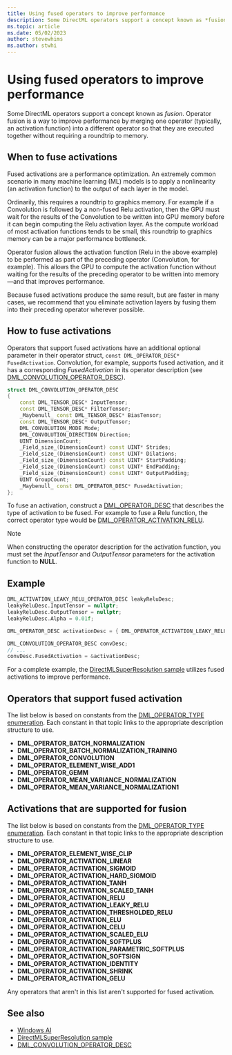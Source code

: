 ```yaml
---
title: Using fused operators to improve performance
description: Some DirectML operators support a concept known as *fusion*. Operator fusion is a way to improve performance by merging one operator (typically, an activation function) into a different operator so that they are executed together without requiring a roundtrip to memory.
ms.topic: article
ms.date: 05/02/2023
author: stevewhims
ms.author: stwhi
---
```


# Using fused operators to improve performance

Some DirectML operators support a concept known as *fusion*. Operator fusion is a way to improve performance by merging one operator (typically, an activation function) into a different operator so that they are executed together without requiring a roundtrip to memory.

## When to fuse activations

Fused activations are a performance optimization. An extremely common scenario in many machine learning (ML) models is to apply a nonlinearity (an activation function) to the output of each layer in the model.

Ordinarily, this requires a roundtrip to graphics memory. For example if a Convolution is followed by a non-fused Relu activation, then the GPU must wait for the results of the Convolution to be written into GPU memory before it can begin computing the Relu activation layer. As the compute workload of most activation functions tends to be small, this roundtrip to graphics memory can be a major performance bottleneck.

Operator fusion allows the activation function (Relu in the above example) to be performed as part of the preceding operator (Convolution, for example). This allows the GPU to compute the activation function without waiting for the results of the preceding operator to be written into memory&mdash;and that improves performance.

Because fused activations produce the same result, but are faster in many cases, we recommend that you eliminate activation layers by fusing them into their preceding operator wherever possible.

## How to fuse activations

Operators that support fused activations have an additional optional parameter in their operator struct, `const DML_OPERATOR_DESC* FusedActivation`. Convolution, for example, supports fused activation, and it has a corresponding *FusedActivation* in its operator description (see [DML_CONVOLUTION_OPERATOR_DESC](/windows/win32/api/directml/ns-directml-dml_convolution_operator_desc)).

```cpp
struct DML_CONVOLUTION_OPERATOR_DESC
{
    const DML_TENSOR_DESC* InputTensor;
    const DML_TENSOR_DESC* FilterTensor;
    _Maybenull_ const DML_TENSOR_DESC* BiasTensor;
    const DML_TENSOR_DESC* OutputTensor;
    DML_CONVOLUTION_MODE Mode;
    DML_CONVOLUTION_DIRECTION Direction;
    UINT DimensionCount;
    _Field_size_(DimensionCount) const UINT* Strides;
    _Field_size_(DimensionCount) const UINT* Dilations;
    _Field_size_(DimensionCount) const UINT* StartPadding;
    _Field_size_(DimensionCount) const UINT* EndPadding;
    _Field_size_(DimensionCount) const UINT* OutputPadding;
    UINT GroupCount;
    _Maybenull_ const DML_OPERATOR_DESC* FusedActivation;
};
```

To fuse an activation, construct a [DML_OPERATOR_DESC](/windows/win32/api/directml/ns-directml-dml_operator_desc) that describes the type of activation to be fused. For example to fuse a Relu function, the correct operator type would be [DML_OPERATOR_ACTIVATION_RELU](/windows/win32/api/directml/ne-directml-dml_operator_type).

> [!NOTE]
> When constructing the operator description for the activation function, you must set the *InputTensor* and *OutputTensor* parameters for the activation function to **NULL**.

## Example

```cpp
DML_ACTIVATION_LEAKY_RELU_OPERATOR_DESC leakyReluDesc;
leakyReluDesc.InputTensor = nullptr;
leakyReluDesc.OutputTensor = nullptr;
leakyReluDesc.Alpha = 0.01f;

DML_OPERATOR_DESC activationDesc = { DML_OPERATOR_ACTIVATION_LEAKY_RELU, &leakyReluDesc };

DML_CONVOLUTION_OPERATOR_DESC convDesc;
// ...
convDesc.FusedActivation = &activationDesc;
```

For a complete example, the [DirectMLSuperResolution sample](https://github.com/microsoft/DirectML/tree/master/Samples) utilizes fused activations to improve performance.

## Operators that support fused activation

The list below is based on constants from the [DML_OPERATOR_TYPE enumeration](/windows/win32/api/directml/ne-directml-dml_operator_type). Each constant in that topic links to the appropriate description structure to use.

* **DML_OPERATOR_BATCH_NORMALIZATION**
* **DML_OPERATOR_BATCH_NORMALIZATION_TRAINING**
* **DML_OPERATOR_CONVOLUTION**
* **DML_OPERATOR_ELEMENT_WISE_ADD1**
* **DML_OPERATOR_GEMM**
* **DML_OPERATOR_MEAN_VARIANCE_NORMALIZATION**
* **DML_OPERATOR_MEAN_VARIANCE_NORMALIZATION1**

## Activations that are supported for fusion

The list below is based on constants from the [DML_OPERATOR_TYPE enumeration](/windows/win32/api/directml/ne-directml-dml_operator_type). Each constant in that topic links to the appropriate description structure to use.

* **DML_OPERATOR_ELEMENT_WISE_CLIP**
* **DML_OPERATOR_ACTIVATION_LINEAR**
* **DML_OPERATOR_ACTIVATION_SIGMOID**
* **DML_OPERATOR_ACTIVATION_HARD_SIGMOID**
* **DML_OPERATOR_ACTIVATION_TANH**
* **DML_OPERATOR_ACTIVATION_SCALED_TANH**
* **DML_OPERATOR_ACTIVATION_RELU**
* **DML_OPERATOR_ACTIVATION_LEAKY_RELU**
* **DML_OPERATOR_ACTIVATION_THRESHOLDED_RELU**
* **DML_OPERATOR_ACTIVATION_ELU**
* **DML_OPERATOR_ACTIVATION_CELU**
* **DML_OPERATOR_ACTIVATION_SCALED_ELU**
* **DML_OPERATOR_ACTIVATION_SOFTPLUS**
* **DML_OPERATOR_ACTIVATION_PARAMETRIC_SOFTPLUS**
* **DML_OPERATOR_ACTIVATION_SOFTSIGN**
* **DML_OPERATOR_ACTIVATION_IDENTITY**
* **DML_OPERATOR_ACTIVATION_SHRINK**
* **DML_OPERATOR_ACTIVATION_GELU**

Any operators that aren't in this list aren't supported for fused activation.

## See also

* [Windows AI](../index.yml)
* [DirectMLSuperResolution sample](https://github.com/microsoft/DirectML/tree/master/Samples)    
* [DML_CONVOLUTION_OPERATOR_DESC](/windows/win32/api/directml/ns-directml-dml_convolution_operator_desc)
